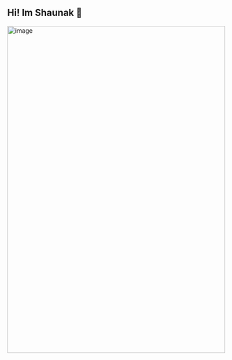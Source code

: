 ## Hi! Im Shaunak 👋
<img width="500" height="750" alt="image" src="https://github.com/user-attachments/assets/faa4100b-5cf4-43d4-875f-04eab64f8faf" />

<!--
**sdsharma1469/sdsharma1469** is a ✨ _special_ ✨ repository because its `README.md` (this file) appears on your GitHub profile.

Here are some ideas to get you started:

- 🔭 I’m currently working on ...
- 🌱 I’m currently learning ...
- 👯 I’m looking to collaborate on ...
- 🤔 I’m looking for help with ...
- 💬 Ask me about ...
- 📫 How to reach me: ...
- 😄 Pronouns: ...
- ⚡ Fun fact: ...
-->
